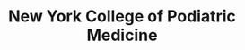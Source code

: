 ---
layout: repo
title: "New York College of Podiatric Medicine"
id: 21372
permalink: repos/21372/
---